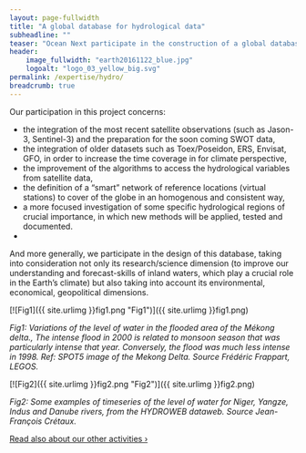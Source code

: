 ```yaml
---
layout: page-fullwidth
title: "A global database for hydrological data"
subheadline: ""
teaser: "Ocean Next participate in the construction of a global database for hydrological data, building on  preliminary versions already developed by several french research institutes (such as HydroWeb, Hydrolare, …)"
header:
    image_fullwidth: "earth20161122_blue.jpg"
    logoalt: "logo_03_yellow_big.svg"
permalink: /expertise/hydro/
breadcrumb: true
---
```


Our participation in this project concerns:

- the integration of the most recent satellite observations (such as  Jason-3, Sentinel-3) and the  preparation for the soon coming SWOT data,
- the integration of older datasets such as Toex/Poseidon, ERS, Envisat, GFO, in order to increase the time coverage in for climate perspective,
- the improvement of the algorithms to access the hydrological variables from satellite data,
- the definition of  a “smart” network of reference locations  (virtual stations) to cover of the globe in an homogenous and consistent way,
- a more focused investigation of some specific hydrological regions of crucial importance, in which new methods will be applied, tested and documented.
- 
And more generally, we participate in the design of this database, taking into consideration not only its  research/science dimension (to improve our understanding and forecast-skills of inland waters, which play a crucial role in the Earth’s climate) but also taking into account its environmental, economical, geopolitical dimensions.

[![Fig1]({{ site.urlimg }}fig1.png "Fig1")]({{ site.urlimg }}fig1.png)

_Fig1: Variations of the level of water in the flooded area of the Mékong delta., The intense flood in 2000 is related to monsoon season that was particularly intense that year. Conversely,  the flood was much less intense in 1998. Ref: SPOT5 image of the Mekong Delta. Source Frédéric Frappart, LEGOS._

[![Fig2]({{ site.urlimg }}fig2.png "Fig2")]({{ site.urlimg }}fig2.png)

_Fig2: Some examples of timeseries of the level of water  for  Niger,  Yangze, Indus and  Danube rivers, from the HYDROWEB dataweb. Source Jean-François Crétaux._

<a class="radius button small" href="{{ site.url }}{{ site.baseurl }}/expertise/">Read also about our other activities ›</a>

